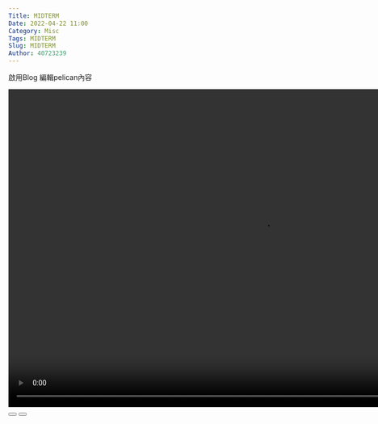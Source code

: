 ```yaml
---
Title: MIDTERM
Date: 2022-04-22 11:00
Category: Misc
Tags: MIDTERM
Slug: MIDTERM
Author: 40723239
---
```


<link rel="stylesheet" type="text/css" href="./../cmsimde/static/winkPlayer.css" />

<script type="text/javascript" src="./../cmsimde/static/winkPlayer.js"></script>

啟用Blog
編輯pelican內容

<script>
var winkVideoData_blog = { dataVersion: 1, frameRate: 10, buttonFrameLength: 5, buttonFrameOffset: 2, frameStops: { }, };
</script>
</p>
<!-- 接下來將 mp4 檔案從 downloads 目錄取出 -->

<div class="winkVideoContainerClass"><video autoplay="autoplay" class="winkVideoClass" controls="controls" data-dirname="./../cmsimde/static" data-varname="winkVideoData_blog" height="630" muted="true" width="1008">
<source src="./../downloads/w8_project.mp4" type="video/mp4"/></video>
<div class="winkVideoOverlayClass"></div>
<div class="winkVideoControlBarClass"><button class="winkVideoControlBarPlayButtonClass"></button> <button class="winkVideoControlBarPauseButtonClass"></button>
<div class="winkVideoControlBarProgressLeftClass"></div>
<div class="winkVideoControlBarProgressEmptyMiddleClass"></div>
<div class="winkVideoControlBarProgressRightClass"></div>
<div class="winkVideoControlBarProgressFilledMiddleClass"></div>
<div class="winkVideoControlBarProgressThumbClass"></div>
</div>
<div class="winkVideoPlayOverlayClass"></div>
</div>

